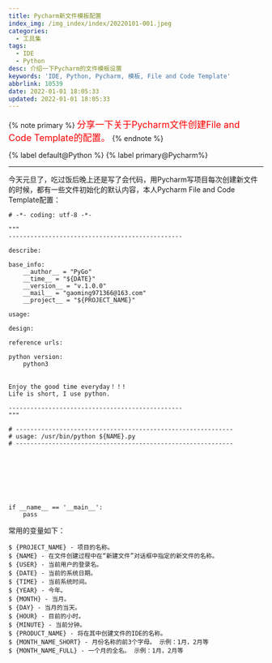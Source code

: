 ```yaml
---
title: Pycharm新文件模板配置
index_img: /img_index/index/20220101-001.jpeg
categories:
  - 工具集
tags:
  - IDE
  - Python
desc: 介绍一下Pycharm的文件模板设置
keywords: 'IDE, Python, Pycharm, 模板, File and Code Template'
abbrlink: 10539
date: 2022-01-01 18:05:33
updated: 2022-01-01 18:05:33
---
```



{% note primary %}
<font color='red' size=4.5>分享一下关于Pycharm文件创建File and Code Template的配置。</font>
{% endnote %}

{% label default@Python %} {% label primary@Pycharm%}


<!--more-->
<hr />

今天元旦了，吃过饭后晚上还是写了会代码，用Pycharm写项目每次创建新文件的时候，都有一些文件初始化的默认内容，本人Pycharm File and Code Template配置：
```
# -*- coding: utf-8 -*-

"""
------------------------------------------------

describe:

base_info:
    __author__ = "PyGo"
    __time__ = "${DATE}"
    __version__ = "v.1.0.0"
    __mail__ = "gaoming971366@163.com"
    __project__ = "${PROJECT_NAME}"

usage:

design:

reference urls:

python version:
    python3


Enjoy the good time everyday！！!
Life is short, I use python.

------------------------------------------------
"""

# ------------------------------------------------------------
# usage: /usr/bin/python ${NAME}.py
# ------------------------------------------------------------








if __name__ == '__main__':
    pass
```

常用的变量如下：
```
$ {PROJECT_NAME} - 项目的名称。
$ {NAME} - 在文件创建过程中在“新建文件”对话框中指定的新文件的名称。
$ {USER} - 当前用户的登录名。
$ {DATE} - 当前的系统日期。
$ {TIME} - 当前系统时间。
$ {YEAR} - 今年。
$ {MONTH} - 当月。
$ {DAY} - 当月的当天。
$ {HOUR} - 目前的小时。
$ {MINUTE} - 当前分钟。
$ {PRODUCT_NAME} - 将在其中创建文件的IDE的名称。
$ {MONTH_NAME_SHORT} - 月份名称的前3个字母。 示例：1月，2月等
$ {MONTH_NAME_FULL} - 一个月的全名。 示例：1月，2月等
```
